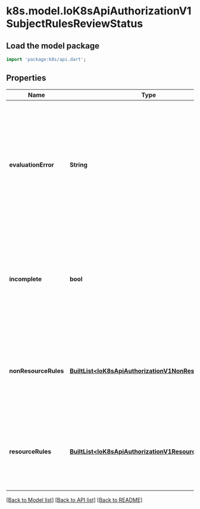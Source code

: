 # k8s.model.IoK8sApiAuthorizationV1SubjectRulesReviewStatus

## Load the model package
```dart
import 'package:k8s/api.dart';
```

## Properties
Name | Type | Description | Notes
------------ | ------------- | ------------- | -------------
**evaluationError** | **String** | EvaluationError can appear in combination with Rules. It indicates an error occurred during rule evaluation, such as an authorizer that doesn't support rule evaluation, and that ResourceRules and/or NonResourceRules may be incomplete. | [optional] 
**incomplete** | **bool** | Incomplete is true when the rules returned by this call are incomplete. This is most commonly encountered when an authorizer, such as an external authorizer, doesn't support rules evaluation. | 
**nonResourceRules** | [**BuiltList&lt;IoK8sApiAuthorizationV1NonResourceRule&gt;**](IoK8sApiAuthorizationV1NonResourceRule.md) | NonResourceRules is the list of actions the subject is allowed to perform on non-resources. The list ordering isn't significant, may contain duplicates, and possibly be incomplete. | 
**resourceRules** | [**BuiltList&lt;IoK8sApiAuthorizationV1ResourceRule&gt;**](IoK8sApiAuthorizationV1ResourceRule.md) | ResourceRules is the list of actions the subject is allowed to perform on resources. The list ordering isn't significant, may contain duplicates, and possibly be incomplete. | 

[[Back to Model list]](../README.md#documentation-for-models) [[Back to API list]](../README.md#documentation-for-api-endpoints) [[Back to README]](../README.md)



